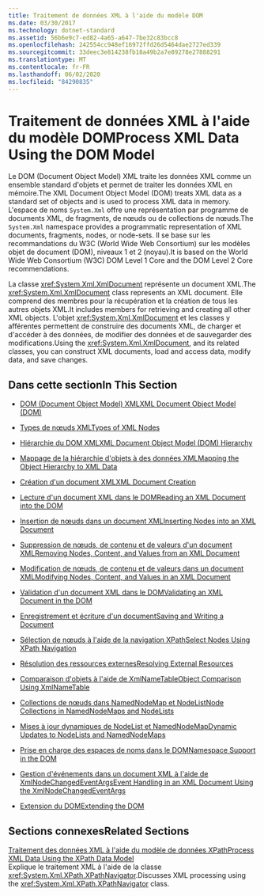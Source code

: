 ```yaml
---
title: Traitement de données XML à l'aide du modèle DOM
ms.date: 03/30/2017
ms.technology: dotnet-standard
ms.assetid: 56b6e9c7-ed82-4a65-a647-7be32c83bcc8
ms.openlocfilehash: 242554cc948ef16972ffd26d5464dae2727ed339
ms.sourcegitcommit: 33deec3e814238fb18a49b2a7e89278e27888291
ms.translationtype: MT
ms.contentlocale: fr-FR
ms.lasthandoff: 06/02/2020
ms.locfileid: "84290835"
---
```

# <a name="process-xml-data-using-the-dom-model"></a><span data-ttu-id="808d0-102">Traitement de données XML à l'aide du modèle DOM</span><span class="sxs-lookup"><span data-stu-id="808d0-102">Process XML Data Using the DOM Model</span></span>
<span data-ttu-id="808d0-103">Le DOM (Document Object Model) XML traite les données XML comme un ensemble standard d'objets et permet de traiter les données XML en mémoire.</span><span class="sxs-lookup"><span data-stu-id="808d0-103">The XML Document Object Model (DOM) treats XML data as a standard set of objects and is used to process XML data in memory.</span></span> <span data-ttu-id="808d0-104">L'espace de noms `System.Xml` offre une représentation par programme de documents XML, de fragments, de nœuds ou de collections de nœuds.</span><span class="sxs-lookup"><span data-stu-id="808d0-104">The `System.Xml` namespace provides a programmatic representation of XML documents, fragments, nodes, or node-sets.</span></span> <span data-ttu-id="808d0-105">Il se base sur les recommandations du W3C (World Wide Web Consortium) sur les modèles objet de document (DOM), niveaux 1 et 2 (noyau).</span><span class="sxs-lookup"><span data-stu-id="808d0-105">It is based on the World Wide Web Consortium (W3C) DOM Level 1 Core and the DOM Level 2 Core recommendations.</span></span>  
  
 <span data-ttu-id="808d0-106">La classe <xref:System.Xml.XmlDocument> représente un document XML.</span><span class="sxs-lookup"><span data-stu-id="808d0-106">The <xref:System.Xml.XmlDocument> class represents an XML document.</span></span> <span data-ttu-id="808d0-107">Elle comprend des membres pour la récupération et la création de tous les autres objets XML.</span><span class="sxs-lookup"><span data-stu-id="808d0-107">It includes members for retrieving and creating all other XML objects.</span></span> <span data-ttu-id="808d0-108">L'objet <xref:System.Xml.XmlDocument> et les classes y afférentes permettent de construire des documents XML, de charger et d'accéder à des données, de modifier des données et de sauvegarder des modifications.</span><span class="sxs-lookup"><span data-stu-id="808d0-108">Using the <xref:System.Xml.XmlDocument>, and its related classes, you can construct XML documents, load and access data, modify data, and save changes.</span></span>  
  
## <a name="in-this-section"></a><span data-ttu-id="808d0-109">Dans cette section</span><span class="sxs-lookup"><span data-stu-id="808d0-109">In This Section</span></span>  
  
- [<span data-ttu-id="808d0-110">DOM (Document Object Model) XML</span><span class="sxs-lookup"><span data-stu-id="808d0-110">XML Document Object Model (DOM)</span></span>](xml-document-object-model-dom.md)  
  
- [<span data-ttu-id="808d0-111">Types de nœuds XML</span><span class="sxs-lookup"><span data-stu-id="808d0-111">Types of XML Nodes</span></span>](types-of-xml-nodes.md)  
  
- [<span data-ttu-id="808d0-112">Hiérarchie du DOM XML</span><span class="sxs-lookup"><span data-stu-id="808d0-112">XML Document Object Model (DOM) Hierarchy</span></span>](xml-document-object-model-dom-hierarchy.md)  
  
- [<span data-ttu-id="808d0-113">Mappage de la hiérarchie d'objets à des données XML</span><span class="sxs-lookup"><span data-stu-id="808d0-113">Mapping the Object Hierarchy to XML Data</span></span>](mapping-the-object-hierarchy-to-xml-data.md)  
  
- [<span data-ttu-id="808d0-114">Création d'un document XML</span><span class="sxs-lookup"><span data-stu-id="808d0-114">XML Document Creation</span></span>](xml-document-creation.md)  
  
- [<span data-ttu-id="808d0-115">Lecture d'un document XML dans le DOM</span><span class="sxs-lookup"><span data-stu-id="808d0-115">Reading an XML Document into the DOM</span></span>](reading-an-xml-document-into-the-dom.md)  
  
- [<span data-ttu-id="808d0-116">Insertion de nœuds dans un document XML</span><span class="sxs-lookup"><span data-stu-id="808d0-116">Inserting Nodes into an XML Document</span></span>](inserting-nodes-into-an-xml-document.md)  
  
- [<span data-ttu-id="808d0-117">Suppression de nœuds, de contenu et de valeurs d'un document XML</span><span class="sxs-lookup"><span data-stu-id="808d0-117">Removing Nodes, Content, and Values from an XML Document</span></span>](removing-nodes-content-and-values-from-an-xml-document.md)  
  
- [<span data-ttu-id="808d0-118">Modification de nœuds, de contenu et de valeurs dans un document XML</span><span class="sxs-lookup"><span data-stu-id="808d0-118">Modifying Nodes, Content, and Values in an XML Document</span></span>](modifying-nodes-content-and-values-in-an-xml-document.md)  
  
- [<span data-ttu-id="808d0-119">Validation d'un document XML dans le DOM</span><span class="sxs-lookup"><span data-stu-id="808d0-119">Validating an XML Document in the DOM</span></span>](validating-an-xml-document-in-the-dom.md)  
  
- [<span data-ttu-id="808d0-120">Enregistrement et écriture d'un document</span><span class="sxs-lookup"><span data-stu-id="808d0-120">Saving and Writing a Document</span></span>](saving-and-writing-a-document.md)  
  
- [<span data-ttu-id="808d0-121">Sélection de nœuds à l'aide de la navigation XPath</span><span class="sxs-lookup"><span data-stu-id="808d0-121">Select Nodes Using XPath Navigation</span></span>](select-nodes-using-xpath-navigation.md)  
  
- [<span data-ttu-id="808d0-122">Résolution des ressources externes</span><span class="sxs-lookup"><span data-stu-id="808d0-122">Resolving External Resources</span></span>](resolving-external-resources.md)  
  
- [<span data-ttu-id="808d0-123">Comparaison d'objets à l'aide de XmlNameTable</span><span class="sxs-lookup"><span data-stu-id="808d0-123">Object Comparison Using XmlNameTable</span></span>](object-comparison-using-xmlnametable.md)  
  
- [<span data-ttu-id="808d0-124">Collections de nœuds dans NamedNodeMap et NodeList</span><span class="sxs-lookup"><span data-stu-id="808d0-124">Node Collections in NamedNodeMaps and NodeLists</span></span>](node-collections-in-namednodemaps-and-nodelists.md)  
  
- [<span data-ttu-id="808d0-125">Mises à jour dynamiques de NodeList et NamedNodeMap</span><span class="sxs-lookup"><span data-stu-id="808d0-125">Dynamic Updates to NodeLists and NamedNodeMaps</span></span>](dynamic-updates-to-nodelists-and-namednodemaps.md)  
  
- [<span data-ttu-id="808d0-126">Prise en charge des espaces de noms dans le DOM</span><span class="sxs-lookup"><span data-stu-id="808d0-126">Namespace Support in the DOM</span></span>](namespace-support-in-the-dom.md)  
  
- [<span data-ttu-id="808d0-127">Gestion d'événements dans un document XML à l'aide de XmlNodeChangedEventArgs</span><span class="sxs-lookup"><span data-stu-id="808d0-127">Event Handling in an XML Document Using the XmlNodeChangedEventArgs</span></span>](event-handling-in-an-xml-document-using-the-xmlnodechangedeventargs.md)  
  
- [<span data-ttu-id="808d0-128">Extension du DOM</span><span class="sxs-lookup"><span data-stu-id="808d0-128">Extending the DOM</span></span>](extending-the-dom.md)  
  
## <a name="related-sections"></a><span data-ttu-id="808d0-129">Sections connexes</span><span class="sxs-lookup"><span data-stu-id="808d0-129">Related Sections</span></span>  
 [<span data-ttu-id="808d0-130">Traitement des données XML à l'aide du modèle de données XPath</span><span class="sxs-lookup"><span data-stu-id="808d0-130">Process XML Data Using the XPath Data Model</span></span>](process-xml-data-using-the-xpath-data-model.md)  
 <span data-ttu-id="808d0-131">Explique le traitement XML à l'aide de la classe <xref:System.Xml.XPath.XPathNavigator>.</span><span class="sxs-lookup"><span data-stu-id="808d0-131">Discusses XML processing using the <xref:System.Xml.XPath.XPathNavigator> class.</span></span>
